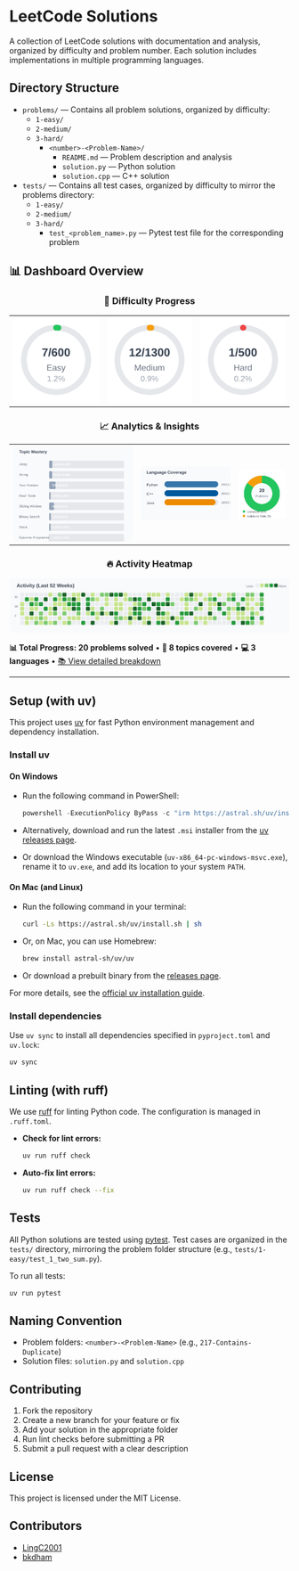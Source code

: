 # LeetCode Solutions

A collection of LeetCode solutions with documentation and analysis, organized by difficulty and problem number. Each solution includes implementations in multiple programming languages.

## Directory Structure

- `problems/` — Contains all problem solutions, organized by difficulty:
  - `1-easy/`
  - `2-medium/`
  - `3-hard/`
    - `<number>-<Problem-Name>/`
      - `README.md` — Problem description and analysis
      - `solution.py` — Python solution
      - `solution.cpp` — C++ solution
- `tests/` — Contains all test cases, organized by difficulty to mirror the problems directory:
  - `1-easy/`
  - `2-medium/`
  - `3-hard/`
    - `test_<problem_name>.py` — Pytest test file for the corresponding problem

## 📊 Dashboard Overview

<div align="center">

### 🎯 **Difficulty Progress**
<table>
  <tr>
    <td align="center">
      <img src="assets/progress_easy.svg" alt="Easy Progress" />
    </td>
    <td align="center">
      <img src="assets/progress_medium.svg" alt="Medium Progress" />
    </td>
    <td align="center">
      <img src="assets/progress_hard.svg" alt="Hard Progress" />
    </td>
  </tr>
</table>

### 📈 **Analytics & Insights**
<table>
  <tr>
    <td align="center">
      <img src="assets/topic_mastery.svg" alt="Topic Mastery" />
    </td>
    <td align="center">
      <img src="assets/language_coverage.svg" alt="Language Coverage" />
    </td>
    <td align="center">
      <img src="assets/status_breakdown.svg" alt="Status Breakdown" />
    </td>
  </tr>
</table>

### 🔥 **Activity Heatmap**
<img src="assets/activity_heatmap.svg" alt="Activity Heatmap" />

</div>

**📊 Total Progress: 20 problems solved** • **🎯 8 topics covered** • **💻 3 languages** • [📚 View detailed breakdown](problems/)

---

## Setup (with uv)

This project uses [uv](https://github.com/astral-sh/uv) for fast Python environment management and dependency installation.

### Install uv

#### On Windows

- Run the following command in PowerShell:

  ```powershell
  powershell -ExecutionPolicy ByPass -c "irm https://astral.sh/uv/install.ps1 | iex"
  ```

- Alternatively, download and run the latest `.msi` installer from the [uv releases page](https://github.com/astral-sh/uv/releases).
- Or download the Windows executable (`uv-x86_64-pc-windows-msvc.exe`), rename it to `uv.exe`, and add its location to your system `PATH`.

#### On Mac (and Linux)

- Run the following command in your terminal:

  ```sh
  curl -Ls https://astral.sh/uv/install.sh | sh
  ```

- Or, on Mac, you can use Homebrew:

  ```sh
  brew install astral-sh/uv/uv
  ```

- Or download a prebuilt binary from the [releases page](https://github.com/astral-sh/uv/releases).

For more details, see the [official uv installation guide](https://docs.astral.sh/uv/guides/install-python/).

### Install dependencies

Use `uv sync` to install all dependencies specified in `pyproject.toml` and `uv.lock`:

```sh
uv sync
```

## Linting (with ruff)

We use [ruff](https://github.com/astral-sh/ruff) for linting Python code. The configuration is managed in `.ruff.toml`.

- **Check for lint errors:**
  ```sh
  uv run ruff check
  ```
- **Auto-fix lint errors:**
  ```sh
  uv run ruff check --fix
  ```

## Tests

All Python solutions are tested using [pytest](https://docs.pytest.org/). Test cases are organized in the `tests/` directory, mirroring the problem folder structure (e.g., `tests/1-easy/test_1_two_sum.py`).

To run all tests:

```sh
uv run pytest
```

## Naming Convention

- Problem folders: `<number>-<Problem-Name>` (e.g., `217-Contains-Duplicate`)
- Solution files: `solution.py` and `solution.cpp`

## Contributing

1. Fork the repository
2. Create a new branch for your feature or fix
3. Add your solution in the appropriate folder
4. Run lint checks before submitting a PR
5. Submit a pull request with a clear description

## License

This project is licensed under the MIT License.

## Contributors

- [LingC2001](https://github.com/LingC2001)
- [bkdham](https://github.com/bkdham)

<!-- Add your GitHub username above to be listed as a contributor! -->